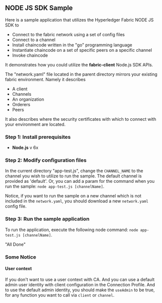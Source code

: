 ## NODE JS SDK Sample

Here is a sample application that utilizes the Hyperledger Fabric NODE JS SDK to 

* Connect to the fabric network using a set of config files
* Connect to a channel
* Install chaincode written in the "go" programming language
* Instantiate chaincode on a set of specific peers on a specific channel
* Invoke chaincode

It demonstrates how you could utilize the **__fabric-client__** Node.js SDK APIs.

The "network.yaml" file located in the parent directory mirrors your existing fabric environment. Namely it describes

* A client
* Channels
* An organization
* Orderers
* Peers 

It also describes where the security certificates with which to connect with your environment are located.

### Step 1: Install prerequisites

* **Node.js** v 6x

### Step 2: Modify configuration files

In the current directory "app-test.js", change the `CHANNEL_NAME` to the channel you wish to utilize to run the sample. The default channel is provided as 'default'.
Or, you can add a param for the command when you run the sample: `node app-test.js [channelName]`. 

Notice, if you want to run the sample on a new channel which is not included in the `network.yaml`, you should download a new `network.yaml` config file.  

### Step 3: Run the sample application

To run the application, execute the following node command: `node app-test.js [channelName]`.

"All Done"


### Some Notice

#### User context
If you don't want to use a user context with CA. And you can use a default admin user identity with client configuration in the Connection Profile. And to use the default admin identity, you should make the `useAdmin` to be true, for any function you want to call via `client` or `channel`.


